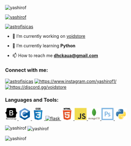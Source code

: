<p align="left"> <img src="https://komarev.com/ghpvc/?username=yashirof&label=Profile%20views&color=0e75b6&style=flat" alt="yashirof" /> </p>

<p align="left"> <a href="https://github.com/ryo-ma/github-profile-trophy"><img src="https://github-profile-trophy.vercel.app/?username=yashirof" alt="yashirof" /></a> </p>

<p align="left"> <a href="https://twitter.com/astrofisicas" target="blank"><img src="https://img.shields.io/twitter/follow/astrofisicas?logo=twitter&style=for-the-badge" alt="astrofisicas" /></a> </p>

- 🔭 I’m currently working on [voidstore](https://voidsmurf.store)

- 🌱 I’m currently learning **Python**

- 📫 How to reach me **dhckaua@gmail.com**

<h3 align="left">Connect with me:</h3>
<p align="left">
<a href="https://twitter.com/astrofisicas" target="blank"><img align="center" src="https://raw.githubusercontent.com/rahuldkjain/github-profile-readme-generator/master/src/images/icons/Social/twitter.svg" alt="astrofisicas" height="30" width="40" /></a>
<a href="https://instagram.com/https://www.instagram.com/yashirof1/" target="blank"><img align="center" src="https://raw.githubusercontent.com/rahuldkjain/github-profile-readme-generator/master/src/images/icons/Social/instagram.svg" alt="https://www.instagram.com/yashirof1/" height="30" width="40" /></a>
<a href="https://discord.gg/https://discord.gg/voidstore" target="blank"><img align="center" src="https://raw.githubusercontent.com/rahuldkjain/github-profile-readme-generator/master/src/images/icons/Social/discord.svg" alt="https://discord.gg/voidstore" height="30" width="40" /></a>
</p>

<h3 align="left">Languages and Tools:</h3>
<p align="left"> <a href="https://getbootstrap.com" target="_blank" rel="noreferrer"> <img src="https://raw.githubusercontent.com/devicons/devicon/master/icons/bootstrap/bootstrap-plain-wordmark.svg" alt="bootstrap" width="40" height="40"/> </a> <a href="https://www.cprogramming.com/" target="_blank" rel="noreferrer"> <img src="https://raw.githubusercontent.com/devicons/devicon/master/icons/c/c-original.svg" alt="c" width="40" height="40"/> </a> <a href="https://www.w3schools.com/css/" target="_blank" rel="noreferrer"> <img src="https://raw.githubusercontent.com/devicons/devicon/master/icons/css3/css3-original-wordmark.svg" alt="css3" width="40" height="40"/> </a> <a href="https://flask.palletsprojects.com/" target="_blank" rel="noreferrer"> <img src="https://www.vectorlogo.zone/logos/pocoo_flask/pocoo_flask-icon.svg" alt="flask" width="40" height="40"/> </a> <a href="https://www.w3.org/html/" target="_blank" rel="noreferrer"> <img src="https://raw.githubusercontent.com/devicons/devicon/master/icons/html5/html5-original-wordmark.svg" alt="html5" width="40" height="40"/> </a> <a href="https://developer.mozilla.org/en-US/docs/Web/JavaScript" target="_blank" rel="noreferrer"> <img src="https://raw.githubusercontent.com/devicons/devicon/master/icons/javascript/javascript-original.svg" alt="javascript" width="40" height="40"/> </a> <a href="https://www.mongodb.com/" target="_blank" rel="noreferrer"> <img src="https://raw.githubusercontent.com/devicons/devicon/master/icons/mongodb/mongodb-original-wordmark.svg" alt="mongodb" width="40" height="40"/> </a> <a href="https://www.photoshop.com/en" target="_blank" rel="noreferrer"> <img src="https://raw.githubusercontent.com/devicons/devicon/master/icons/photoshop/photoshop-line.svg" alt="photoshop" width="40" height="40"/> </a> <a href="https://www.python.org" target="_blank" rel="noreferrer"> <img src="https://raw.githubusercontent.com/devicons/devicon/master/icons/python/python-original.svg" alt="python" width="40" height="40"/> </a> </p>

<p><img align="left" src="https://github-readme-stats.vercel.app/api/top-langs?username=yashirof&show_icons=true&locale=en&layout=compact" alt="yashirof" /></p>

<p>&nbsp;<img align="center" src="https://github-readme-stats.vercel.app/api?username=yashirof&show_icons=true&locale=en" alt="yashirof" /></p>

<p><img align="center" src="https://github-readme-streak-stats.herokuapp.com/?user=yashirof&" alt="yashirof" /></p>

